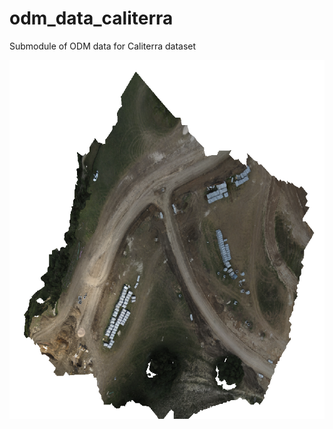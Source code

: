 # odm_data_caliterra
Submodule of ODM data for Caliterra dataset

![Orthomosaic generated by ODM v.git da22dd2](caliterra.png)